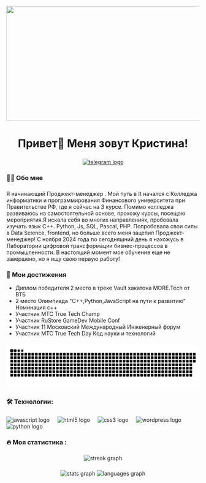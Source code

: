 <br clear="both">

<div align="center">
  <img height="300" width="600" src="https://user-images.githubusercontent.com/74038190/225813708-98b745f2-7d22-48cf-9150-083f1b00d6c9.gif"  />
</div>

###

<h1 align="center">Привет👋 Меня зовут Кристина!</h1>

###

<div align="center">
  <a href="https://t.me/krisdemidenko" target="_blank">
    <img src="https://img.shields.io/static/v1?message=Telegram&logo=telegram&label=&color=2CA5E0&logoColor=white&labelColor=&style=for-the-badge" height="25" alt="telegram logo"  />
  </a>
</div>

###

<h3 align="left">👩‍💻  Обо мне</h3>

###

<p align="left">Я начинающий Проджект-менеджер . Мой путь в It начался с Колледжа информатики и программирования Финансового университета при Правительстве РФ, где я сейчас на 3 курсе. Помимо колледжа развиваюсь на самостоятельной основе, прохожу курсы, посещаю мероприятия.Я искала себя во многих направлениях, пробовала изучать язык С++. Python, Js, SQL, Pascal, PHP. Попробовала свои силы в Data Science, frontend, но больше всего меня зацепил Проджект-менеджер! С ноября 2024 года по сегодняшний день я нахожусь в Лаборатории цифровой трансформации бизнес-процессов в промышленности. В настоящий момент мое обучение еще не завершено, но я ищу свою первую работу!</p>

###
<h3 align="left">📕 Мои достижения </h3>

- Диплом победителя 2 место в треке ‎Vault хакатона MORE.Tech от ВТБ
- 2 место Олимпиада "С++,Python,JavaScript на пути к развитию" Номинация с++
- Участник MTC True Tech Champ
- Участник RuStore GameDev Mobile Conf
- Участник 11 Московский Международный Инженерный форум
- Участник MTC True Tech Day Код науки и технологий

###

<p align="center">
 <img width="600" src="assets/github-snake.svg" alt="snake"/>
</p>

###

<h3 align="left">🛠 Технологии:</h3>

###

<div align="left">
  <img src="https://cdn.jsdelivr.net/gh/devicons/devicon/icons/javascript/javascript-original.svg" height="40" alt="javascript logo"  />
  <img width="12" />
  <img src="https://cdn.jsdelivr.net/gh/devicons/devicon/icons/html5/html5-original.svg" height="40" alt="html5 logo"  />
  <img width="12" />
  <img src="https://cdn.jsdelivr.net/gh/devicons/devicon/icons/css3/css3-original.svg" height="40" alt="css3 logo"  />
  <img width="12" />
  <img src="https://skillicons.dev/icons?i=wordpress" height="40" alt="wordpress logo"  />
  <img width="12" />
  <img src="https://skillicons.dev/icons?i=py" height="40" alt="python logo"  />
</div>

###

<h3 align="left">🔥   Моя статистика :</h3>

###

<div align="center">
  <img src="https://streak-stats.demolab.com?user=filimonovalexey&locale=en&mode=daily&theme=dark&hide_border=false&border_radius=5&order=3" height="220" alt="streak graph"  />
</div>

###

<div align="center">
  <img src="https://github-readme-stats.vercel.app/api?username=filimonovalexey&hide_title=false&hide_rank=false&show_icons=true&include_all_commits=true&count_private=true&disable_animations=false&theme=dracula&locale=en&hide_border=false&order=1" height="150" alt="stats graph"  />
  <img src="https://github-readme-stats.vercel.app/api/top-langs?username=filimonovalexey&locale=en&hide_title=false&layout=compact&card_width=320&langs_count=5&theme=dracula&hide_border=false&order=2" height="150" alt="languages graph"  />
</div>

###

